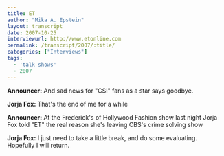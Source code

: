 ```yaml
---
title: ET
author: "Mika A. Epstein"
layout: transcript
date: 2007-10-25
interviewurl: http://www.etonline.com 
permalink: /transcript/2007/:title/
categories: ["Interviews"]
tags:
  - 'talk shows'
  - 2007
---
```


**Announcer:** And sad news for "CSI" fans as a star says goodbye.

**Jorja Fox:** That's the end of me for a while

**Announcer:** At the Frederick's of Hollywood Fashion show last night Jorja Fox told "ET" the real reason she's leaving CBS's crime solving show

**Jorja Fox:** I just need to take a little break, and do some evaluating. Hopefully I will return.